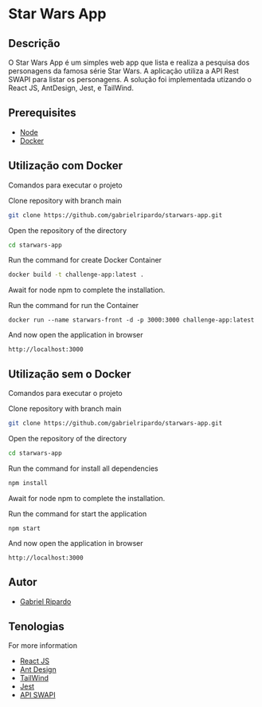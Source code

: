 ﻿Star Wars App
============

## Descrição

O Star Wars App é um simples web app que lista e realiza a pesquisa dos personagens da famosa série Star Wars.
A aplicação utiliza a API Rest SWAPI para listar os personagens.
A solução foi implementada utizando o React JS, AntDesign, Jest, e TailWind.

## Prerequisites 
- [Node](https://nodejs.org/pt-br/download/)
- [Docker](https://www.docker.com/)

## Utilização com Docker
Comandos para executar o projeto

Clone repository with branch main
```bash
git clone https://github.com/gabrielripardo/starwars-app.git
```
Open the repository of the directory
```bash
cd starwars-app
```
Run the command for create Docker Container 
```bash
docker build -t challenge-app:latest .
```
Await for node npm to complete the installation.

Run the command for run the Container
```
docker run --name starwars-front -d -p 3000:3000 challenge-app:latest  
```

And now open the application in browser
```
http://localhost:3000
```

## Utilização sem o Docker
Comandos para executar o projeto

Clone repository with branch main
```bash
git clone https://github.com/gabrielripardo/starwars-app.git
```
Open the repository of the directory
```bash
cd starwars-app
```
Run the command for install all dependencies
```bash
npm install 
```
Await for node npm to complete the installation.

Run the command for start the application
```
npm start
```

And now open the application in browser
```
http://localhost:3000
```

## Autor

- [Gabriel Ripardo](https://github.com/gabrielripardo/)

## Tenologias

For more information
- [React JS](https://pt-br.reactjs.org/)
- [Ant Design](https://ant.design/)
- [TailWind](https://tailwindcss.com/)
- [Jest](https://jestjs.io/pt-BR/)
- [API SWAPI](https://swapi.dev/)
